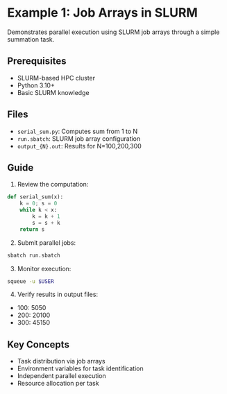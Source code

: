 # Example 1: Job Arrays in SLURM

Demonstrates parallel execution using SLURM job arrays through a simple summation task.

## Prerequisites
- SLURM-based HPC cluster
- Python 3.10+
- Basic SLURM knowledge

## Files
- `serial_sum.py`: Computes sum from 1 to N
- `run.sbatch`: SLURM job array configuration
- `output_{N}.out`: Results for N=100,200,300

## Guide

1. Review the computation:
```python
def serial_sum(x):
    k = 0; s = 0
    while k < x:
        k = k + 1
        s = s + k
    return s
```

2. Submit parallel jobs:
```bash
sbatch run.sbatch
```

3. Monitor execution:
```bash
squeue -u $USER
```

4. Verify results in output files:
- 100: 5050
- 200: 20100
- 300: 45150

## Key Concepts
- Task distribution via job arrays
- Environment variables for task identification
- Independent parallel execution
- Resource allocation per task
